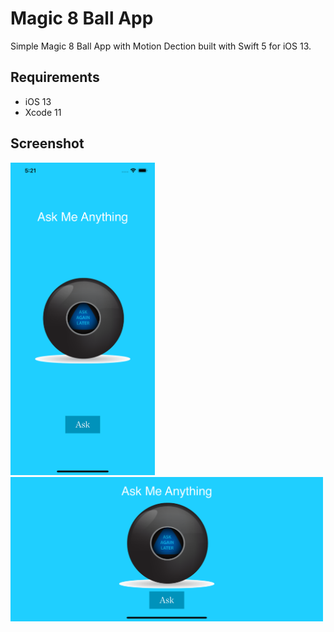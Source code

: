 # Magic 8 Ball App

Simple Magic 8 Ball App with Motion Dection built with Swift 5 for iOS 13.

## Requirements

- iOS 13
- Xcode 11

## Screenshot

<img src="https://github.com/julienshim/Magic-8-Ball-App/blob/master/screenshot-portrait.png?raw=true" height="500">

<img src="https://github.com/julienshim/Magic-8-Ball-App/blob/master/screenshot-landscape.png?raw=true" width="500">
